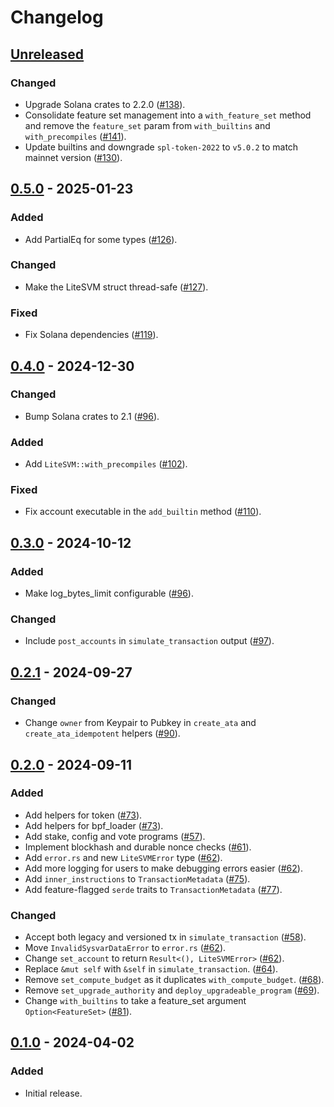 # Changelog

## [Unreleased]

### Changed

- Upgrade Solana crates to 2.2.0 ([#138](https://github.com/LiteSVM/litesvm/pull/138)).
- Consolidate feature set management into a `with_feature_set` method and remove the `feature_set` param from `with_builtins` and `with_precompiles` ([#141](https://github.com/LiteSVM/litesvm/pull/141)).
- Update builtins and downgrade `spl-token-2022` to `v5.0.2` to match mainnet version ([#130](https://github.com/LiteSVM/litesvm/pull/130)).

## [0.5.0] - 2025-01-23

### Added

- Add PartialEq for some types ([#126](https://github.com/LiteSVM/litesvm/pull/126)).

### Changed

- Make the LiteSVM struct thread-safe ([#127](https://github.com/LiteSVM/litesvm/pull/127)).

### Fixed

- Fix Solana dependencies ([#119](https://github.com/LiteSVM/litesvm/pull/119)).

## [0.4.0] - 2024-12-30

### Changed

- Bump Solana crates to 2.1 ([#96](https://github.com/LiteSVM/litesvm/pull/96)).

### Added

- Add `LiteSVM::with_precompiles` ([#102](https://github.com/LiteSVM/litesvm/pull/102)).

### Fixed

- Fix account executable in the `add_builtin` method ([#110](https://github.com/LiteSVM/litesvm/pull/110)).

## [0.3.0] - 2024-10-12

### Added

- Make log_bytes_limit configurable ([#96](https://github.com/LiteSVM/litesvm/pull/96)).

### Changed

- Include `post_accounts` in `simulate_transaction` output ([#97](https://github.com/LiteSVM/litesvm/pull/97)).

## [0.2.1] - 2024-09-27

### Changed

- Change `owner` from Keypair to Pubkey in `create_ata` and `create_ata_idempotent` helpers ([#90](https://github.com/LiteSVM/litesvm/pull/90)).

## [0.2.0] - 2024-09-11

### Added

- Add helpers for token ([#73](https://github.com/LiteSVM/litesvm/pull/73)).
- Add helpers for bpf_loader ([#73](https://github.com/LiteSVM/litesvm/pull/73)).
- Add stake, config and vote programs ([#57](https://github.com/LiteSVM/litesvm/pull/57)).
- Implement blockhash and durable nonce checks ([#61](https://github.com/LiteSVM/litesvm/pull/61)).
- Add `error.rs` and new `LiteSVMError` type ([#62](https://github.com/LiteSVM/litesvm/pull/62)).
- Add more logging for users to make debugging errors easier ([#62](https://github.com/LiteSVM/litesvm/pull/62)).
- Add `inner_instructions` to `TransactionMetadata` ([#75](https://github.com/LiteSVM/litesvm/pull/75)).
- Add feature-flagged `serde` traits to `TransactionMetadata` ([#77](https://github.com/LiteSVM/litesvm/pull/77)).

### Changed

- Accept both legacy and versioned tx in `simulate_transaction` ([#58](https://github.com/LiteSVM/litesvm/pull/58)).
- Move `InvalidSysvarDataError` to `error.rs` ([#62](https://github.com/LiteSVM/litesvm/pull/62)).
- Change `set_account` to return `Result<(), LiteSVMError>` ([#62](https://github.com/LiteSVM/litesvm/pull/62)).
- Replace `&mut self` with `&self` in `simulate_transaction`. ([#64](https://github.com/LiteSVM/litesvm/pull/64)).
- Remove `set_compute_budget` as it duplicates `with_compute_budget`. ([#68](https://github.com/LiteSVM/litesvm/pull/68)).
- Remove `set_upgrade_authority` and `deploy_upgradeable_program` ([#69](https://github.com/LiteSVM/litesvm/pull/69)).
- Change `with_builtins` to take a feature_set argument `Option<FeatureSet>` ([#81](https://github.com/LiteSVM/litesvm/pull/81)).

## [0.1.0] - 2024-04-02

### Added

- Initial release.

[Unreleased]: https://github.com/LiteSVM/litesvm/compare/v0.5.0...HEAD
[0.5.0]: https://github.com/LiteSVM/litesvm/compare/v0.4.0...v0.5.0
[0.4.0]: https://github.com/LiteSVM/litesvm/compare/v0.3.0...v0.4.0
[0.3.0]: https://github.com/LiteSVM/litesvm/compare/v0.2.1...v0.3.0
[0.2.1]: https://github.com/LiteSVM/litesvm/compare/v0.2.0...v0.2.1
[0.2.0]: https://github.com/LiteSVM/litesvm/compare/v0.1.0...v0.2.0
[0.1.0]: https://github.com/LiteSVM/litesvm/releases/tag/v0.1.0
